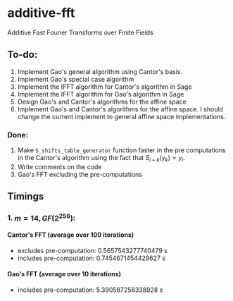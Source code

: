 # additive-fft
Additive Fast Fourier Transforms over Finite Fields

## To-do:
1. Implement Gao's general algorithm using Cantor's basis.
1. Implement Gao's special case algorithm
1. Implement the IFFT algorithm for Cantor's algorithm in Sage
1. Implement the IFFT algorithm for Gao's algorithm in Sage 
1. Design Gao's and Cantor's algorithms for the affine space
1. Implement Gao's and Cantor's algorithms for the affine space. I should change the current implement to general affine space implementations.

### Done:
 1. Make `S_shifts_table_generator` function faster in the pre computations in the Cantor's algorithm using the fact that $S_{i+k}(y_k) = y_i$.
 1. Write comments on the code
 1. Gao's FFT excluding the pre-computations


## Timings

### 1. $m = 14, GF(2^{256})$:
#### Cantor's FFT (average over 100 iterations)
- excludes pre-computation: 0.5657543277740479 s
- includes pre-computation: 0.7454671454429627 s
#### Gao's FFT (average over 10 iterations)
- includes pre-computation: 5.390587258338928 s


